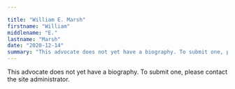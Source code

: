 ```yaml
---

title: "William E. Marsh"
firstname: "William"
middlename: "E."
lastname: "Marsh"
date: "2020-12-14"
summary: "This advocate does not yet have a biography. To submit one, please contact the site administrator."
---
```

This advocate does not yet have a biography. To submit one, please contact the site administrator.

